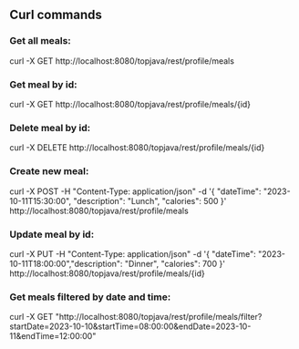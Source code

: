 ## Curl commands 

### Get all meals:
curl -X GET http://localhost:8080/topjava/rest/profile/meals

### Get meal by id:
curl -X GET http://localhost:8080/topjava/rest/profile/meals/{id}

### Delete meal by id:
curl -X DELETE http://localhost:8080/topjava/rest/profile/meals/{id}

### Create new meal:
curl -X POST -H "Content-Type: application/json" -d '{ "dateTime": "2023-10-11T15:30:00", "description": "Lunch", "calories": 500 }' http://localhost:8080/topjava/rest/profile/meals

### Update meal by id:
curl -X PUT -H "Content-Type: application/json" -d '{ "dateTime": "2023-10-11T18:00:00","description": "Dinner", "calories": 700 }' http://localhost:8080/topjava/rest/profile/meals/{id}

### Get meals filtered by date and time:
curl -X GET "http://localhost:8080/topjava/rest/profile/meals/filter?startDate=2023-10-10&startTime=08:00:00&endDate=2023-10-11&endTime=12:00:00"